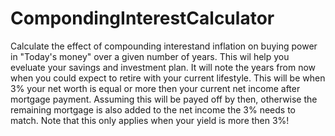 # CompondingInterestCalculator

Calculate the effect of compounding interestand inflation on buying power in "Today's money" over a given number of years. This wil help you eveluate your savings and investment plan. It will note the years from now when you could expect to retire with your current lifestyle. This will be when 3% your net worth is equal or more then your current net income after mortgage payment. Assuming this will be payed off by then, otherwise the remaining mortgage is also added to the net income the 3% needs to match. Note that this only applies when your yield is more then 3%!
